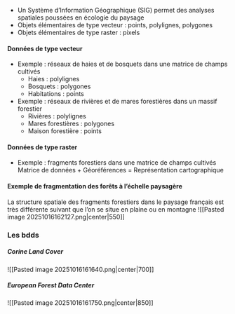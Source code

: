 - Un Système d’Information Géographique (SIG) permet des analyses spatiales poussées en écologie du paysage
- Objets élémentaires de type vecteur : points, polylignes, polygones
- Objets élémentaires de type raster : pixels

#### Données de type vecteur

- Exemple : réseaux de haies et de bosquets dans une matrice de champs cultivés
	- Haies : polylignes
	- Bosquets : polygones
	- Habitations : points
- Exemple : réseaux de rivières et de mares forestières dans un massif forestier
	- Rivières : polylignes
	- Mares forestières : polygones
	- Maison forestière : points

#### Données de type raster

- Exemple : fragments forestiers dans une matrice de champs cultivés
Matrice de données + Géoréférences = Représentation cartographique


#### Exemple de fragmentation des forêts à l’échelle paysagère

La structure spatiale des fragments forestiers dans le paysage français est très différente suivant que l’on se situe en plaine ou en montagne
![[Pasted image 20251016162127.png|center|550]]
### Les bdds

##### Corine Land Cover
![[Pasted image 20251016161640.png|center|700]]

##### European Forest Data Center
![[Pasted image 20251016161750.png|center|850]]

